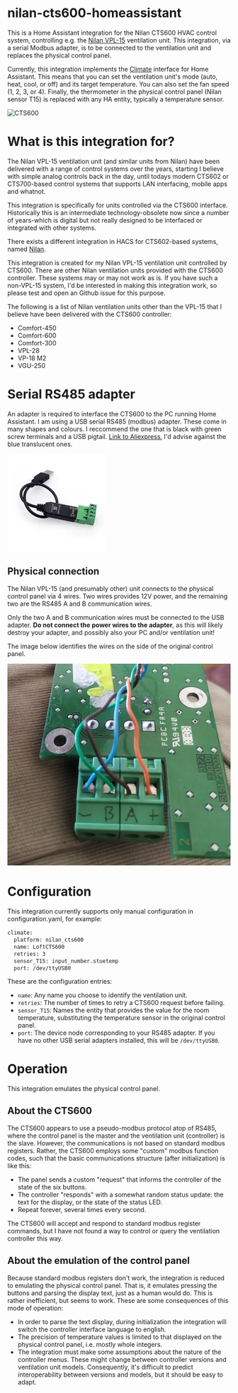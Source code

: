# nilan-cts600-homeassistant

This is a Home Assistant integration for the Nilan CTS600 HVAC control
system, controlling e.g. the [Nilan
VPL-15](https://www.en.nilan.dk/products/ventilation-with-cooling-heating/heat-pump-and-heat-pipe/vpl-15)
ventilation unit. This integration, via a serial Modbus adapter, is to
be connected to the ventilation unit and replaces the physical control
panel.

Currently, this integration implements the
[Climate](https://www.home-assistant.io/integrations/climate/)
interface for Home Assistant. This means that you can set the
ventilation unit's mode (auto, heat, cool, or off) and its target
temperature. You can also set the fan speed (1, 2, 3, or 4). Finally,
the thermometer in the physical control panel (Nilan sensor T15) is
replaced with any HA entity, typically a temperature sensor.

![CTS600](https://nilanireland.ie/wp-content/uploads/2013/08/CTS-600-1.png "CTS600")

# What is this integration for? #

The Nilan VPL-15 ventilation unit (and similar units from Nilan) have
been delivered with a range of control systems over the years,
starting I believe with simple analog controls back in the day, until
todays modern CTS602 or CTS700-based control systems that supports
LAN interfacing, mobile apps and whatnot.

This integration is specifically for units controlled via the CTS600
interface. Historically this is an intermediate technology-obsolete
now since a number of years-which is digital but not really designed
to be interfaced or integrated with other systems.

There exists a different integration in HACS for CTS602-based systems,
named
[Nilan](http://homeassistant.home:8123/hacs/repository/487536666).

This integration is created for my Nilan VPL-15 ventilation unit
controlled by CTS600. There are other Nilan ventilation units provided
with the CTS600 controller. These systems may or may not work as
is. If you have such a non-VPL-15 system, I'd be interested in making
this integration work, so please test and open an Github issue for
this purpose.

The following is a list of Nilan ventilation units other than the
VPL-15 that I believe have been delivered with the CTS600 controller:
  * Comfort-450
  * Comfort-600
  * Comfort-300
  * VPL-28
  * VP-18 M2
  * VGU-250

# Serial RS485 adapter

An adapter is required to interface the CTS600 to the PC running Home
Assistant. I am using a USB serial RS485 (modbus) adapter. These come
in many shapes and colours. I reccommend the one that is black with
green screw terminals and a USB pigtail. [Link to
Aliexpress.](https://www.aliexpress.com/item/1005004520479272.html)
I'd advise against the blue translucent ones.

![adapter](usb-rs485.webp "Image of adapter")

## Physical connection

The Nilan VPL-15 (and presumably other) unit connects to the physical
control panel via 4 wires. Two wires provides 12V power, and the
remaining two are the RS485 A and B communication wires.

Only the two A and B communication wires must be connected to the USB
adapter. **Do not connect the power wires to the adapter**, as this
will likely destroy your adapter, and possibly also your PC and/or
ventilation unit!

The image below identifies the wires on the side of the original
control panel.

![connection](connection.png "Connection")

# Configuration

This integration currently supports only manual configuration in
configuration.yaml, for example:

    climate:
      platform: nilan_cts600
      name: LoftCTS600
      retries: 3
      sensor_T15: input_number.stuetemp
      port: /dev/ttyUSB0

These are the configuration entries:

  * `name`: Any name you choose to identify the ventilation unit.
  * `retries`: The number of times to retry a CTS600 request before failing.
  * `sensor_T15`: Names the entity that provides the value for the
    room temperature, substituting the temperature sensor in the
    original control panel.
  * `port`: The device node corresponding to your RS485 adapter. If
    you have no other USB serial adapters installed, this will be
    `/dev/ttyUSB0`.

# Operation

This integration emulates the physical control panel.

## About the CTS600

The CTS600 appears to use a pseudo-modbus protocol atop of RS485,
where the control panel is the master and the ventilation unit
(controller) is the slave. However, the communications is not based on
standard modbus registers. Rather, the CTS600 employs some "custom"
modbus function codes, such that the basic communications structure
(after initialization) is like this:

- The panel sends a custom "request" that informs the controller of
  the state of the six buttons.
- The controller "responds" with a somewhat random status update: the
  text for the display, or the state of the status LED.
- Repeat forever, several times every second.

The CTS600 will accept and respond to standard modbus register
commands, but I have not found a way to control or query the
ventilation controller this way.

## About the emulation of the control panel

Because standard modbus registers don't work, the integration is
reduced to emulating the physical control panel. That is, it emulates
pressing the buttons and parsing the display text, just as a human
would do. This is rather inefficient, but seems to work. These are
some consequences of this mode of operation:
- In order to parse the text display, during initialization the
  integration will switch the controller interface language to
  english.
- The precision of temperature values is limited to that displayed on
  the physical control panel, i.e. mostly whole integers.
- The integration must make some assumptions about the nature of the
  controller menus. These might change between controller versions and
  ventilation unit models. Consequently, it's difficult to predict
  interoperability between versions and models, but it should be easy
  to adapt.
